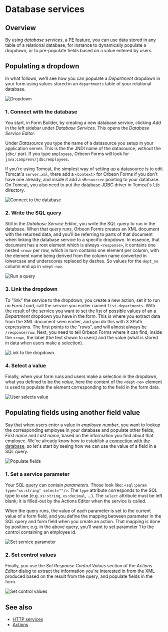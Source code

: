 # Database services

<!-- toc -->

## Overview

By using *database services*, a [PE feature](https://www.orbeon.com/pricing), you can use data stored in any table of a relational database, for instance to dynamically populate a dropdown, or to pre-populate fields based on a value entered by users.

## Populating a dropdown

In what follows, we'll see how you can populate a *Department* dropdown in your form using values stored in an `departments` table of your relational database.

![Dropdown](images/database-services-dropdown.png)

### 1. Connect with the database

You start, in Form Builder, by creating a new database service, clicking *Add* in the left sidebar under *Database Services*. This opens the *Database Service Editor*.

Under *Datasource* you type the name of a datasource you setup in your application server. This is the the JNDI name of the datasource, without the `jdbc/` part. If you type `employees`, Orbeon Forms will look for `java:comp/env/jdbc/employees`.

If you're using Tomcat, the simplest way of setting up a datasource is to edit Tomcat's `server.xml`, there add a `<Context>` for Orbeon Forms if you don't have one already, and inside it add a `<Resource>` pointing to your database. On Tomcat, you also need to put the database JDBC driver in Tomcat's `lib` directory.

![Connect to the database](images/database-services-connect-db.png)

### 2. Write the SQL query

Still in the *Database Service Editor*, you write the SQL query to run in the database. When that query runs, Orbeon Forms creates an XML document with the returned data, and you'll be referring to parts of that document when linking the database service to a specific dropdown. In essence, that document has a root element which is always `<response>`, it contains one nested `<row>` per row, which in turn contains one element per column, with the element name being derived from the column name converted in lowercase and underscores replaced by dashes. So values for the `dept_no` column end up in `<dept-no>`.

![Run a query](images/database-services-run-query.png)

### 3. Link the dropdown

To "link" the service to the dropdown, you create a new action, set it to run on *Form Load*, call the service you earlier named `list-departments`. With the result of the service you want to set the list of possible values of an a *Department* dropdown you have in the form. This is where you extract data from the XML document seen earlier, and you do this with 3 XPath expressions. The first points to the "rows", and will almost always be `/response/row`. Next, you need to tell Orbeon Forms where it can find, inside the `<row>`, the label (the text shown to users) and the value (what is stored in data when users make a selection).

![Link to the dropdown](images/database-services-link-to-dropdown.png)

### 4. Select a value

Finally, when your form runs and users make a selection in the dropdown, what you defined to be the *value*, here the content of the `<dept-no>` element is used to populate the element corresponding to the field in the form data.

![User selects value](images/database-services-link-to-dropdown.png)

## Populating fields using another field value

Say that when users enter a value in *employee number*, you want to lookup the corresponding employee in your database and populate other fields, *First name* and *Last name*, based on the information you find about that employee. We've already know how to establish a [connection with the database](#1-connect-with-the-database), so let's start by seeing how we can use the value of a field in a SQL query.

![Populate fields](images/database-services-poulate-fields.png)

### 1. Set a service parameter

Your SQL query can contain *parameters*. Those look like: `<sql:param type="xs:string" select=""/>`. The `type` attribute corresponds to the SQL type to use (e.g. `xs:string`, `xs:decimal`, …). The `select` attribute must be left blank; it is filled-out by the Actions Editor when the service is called.

When the query runs, the value of each parameter is set to the current value of a form field, and you define the mapping between parameter in the SQL query and form field when you create an action. That mapping is done by position; e.g. in the above query, you'll want to set parameter 1 to the control containing an employee id.

![Set service parameter](images/database-services-set-service-parameter.png)

### 2. Set control values

Finally, you use the *Set Response Control Values* section of the *Actions Editor* dialog to extract the information you're interested in from the XML produced based on the result from the query, and populate fields in the form.

![Set control values](images/database-services-set-control-values.png)

## See also

- [HTTP services](http-services.md)
- [Actions](actions.md)